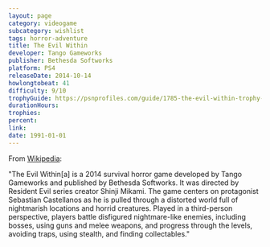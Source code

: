 ```yaml
---
layout: page
category: videogame
subcategory: wishlist
tags: horror-adventure
title: The Evil Within
developer: Tango Gameworks
publisher: Bethesda Softworks
platform: PS4
releaseDate: 2014-10-14
howlongtobeat: 41
difficulty: 9/10
trophyGuide: https://psnprofiles.com/guide/1785-the-evil-within-trophy-guide
durationHours:
trophies:
percent:
link:
date: 1991-01-01
---
```


From [Wikipedia](https://en.wikipedia.org/wiki/The_Evil_Within):

"The Evil Within[a] is a 2014 survival horror game developed by Tango Gameworks and published by Bethesda Softworks. It was directed by Resident Evil series creator Shinji Mikami. The game centers on protagonist Sebastian Castellanos as he is pulled through a distorted world full of nightmarish locations and horrid creatures. Played in a third-person perspective, players battle disfigured nightmare-like enemies, including bosses, using guns and melee weapons, and progress through the levels, avoiding traps, using stealth, and finding collectables."
